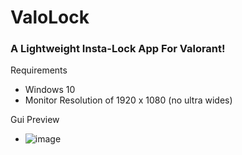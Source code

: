 # ValoLock
### A Lightweight Insta-Lock App For Valorant!

Requirements
- Windows 10 
- Monitor Resolution of 1920 x 1080 (no ultra wides)

Gui Preview

- ![image](https://github.com/Lem0nWare/ValoLock/assets/121567894/c26f6b33-e488-42b7-bcae-91726323e0d8)
